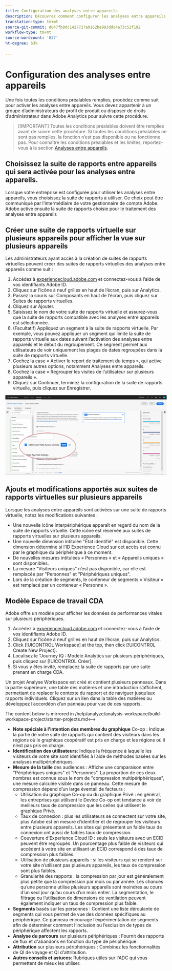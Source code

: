 ```yaml
---
title: Configuration des analyses entre appareils
description: Découvrez comment configurer les analyses entre appareils une fois que vous avez satisfait aux conditions préalables.
translation-type: tm+mt
source-git-commit: d847fb9dc1427727a0162be993ddc4a73c52f192
workflow-type: tm+mt
source-wordcount: '827'
ht-degree: 63%

---
```



# Configuration des analyses entre appareils

Une fois toutes les conditions préalables remplies, procédez comme suit pour activer les analyses entre appareils. Vous devez appartenir à un groupe d’administrateurs de profil de produit ou disposer de droits d’administrateur dans Adobe Analytics pour suivre cette procédure.

>[!IMPORTANT] Toutes les conditions préalables doivent être remplies avant de suivre cette procédure. Si toutes les conditions préalables ne sont pas remplies, la fonction n’est pas disponible ou ne fonctionne pas. Pour connaître les conditions préalables et les limites, reportez-vous à la section [Analyses entre appareils](cda-home.md).

## Choisissez la suite de rapports entre appareils qui sera activée pour les analyses entre appareils.

Lorsque votre entreprise est configurée pour utiliser les analyses entre appareils, vous choisissez la suite de rapports à utiliser. Ce choix peut être communiqué par l’intermédiaire de votre gestionnaire de compte Adobe. Adobe active ensuite la suite de rapports choisie pour le traitement des analyses entre appareils

## Créer une suite de rapports virtuelle sur plusieurs appareils pour afficher la vue sur plusieurs appareils

Les administrateurs ayant accès à la création de suites de rapports virtuelles peuvent créer des suites de rapports virtuelles des analyses entre appareils comme suit :

1. Accédez à [experiencecloud.adobe.com](https://experiencecloud.adobe.com) et connectez-vous à l’aide de vos identifiants Adobe ID.
2. Cliquez sur l’icône à neuf grilles en haut de l’écran, puis sur Analytics.
3. Passez la souris sur Composants en haut de l’écran, puis cliquez sur Suites de rapports virtuelles.
4. Cliquez sur Ajouter.
5. Saisissez le nom de votre suite de rapports virtuelle et assurez-vous que la suite de rapports compatible avec les analyses entre appareils est sélectionnée.
6. (Facultatif) Appliquez un segment à la suite de rapports virtuelle. Par exemple, vous pouvez appliquer un segment qui limite la suite de rapports virtuelle aux dates suivant l’activation des analyses entre appareils et le début du regroupement. Ce segment permet aux utilisateurs de voir uniquement les plages de dates regroupées dans la suite de rapports virtuelle.
7. Cochez la case « Activer le report de traitement du temps », qui active plusieurs autres options, notamment Analyses entre appareils.
8. Cochez la case « Regrouper les visites de l’utilisateur sur plusieurs appareils ».
9. Cliquez sur Continuer, terminez la configuration de la suite de rapports virtuelle, puis cliquez sur Enregistrer.

![Case à cocher Analyses entre appareils](assets/cda-checkbox.png)

## Ajouts et modifications apportés aux suites de rapports virtuelles sur plusieurs appareils

Lorsque les analyses entre appareils sont activées sur une suite de rapports virtuelle, notez les modifications suivantes :

* Une nouvelle icône interpériphérique apparaît en regard du nom de la suite de rapports virtuelle. Cette icône est réservée aux suites de rapports virtuelles sur plusieurs appareils.
* Une nouvelle dimension intitulée &quot;État identifié&quot; est disponible. Cette dimension détermine si l’ID Experience Cloud sur cet accès est connu par le graphique du périphérique à ce moment.
* De nouvelles mesures intitulées « Personnes » et « Appareils uniques » sont disponibles.
* La mesure &quot;Visiteurs uniques&quot; n’est pas disponible, car elle est remplacée par &quot;Personnes&quot; et &quot;Périphériques uniques&quot;.
* Lors de la création de segments, le conteneur de segments « Visiteur » est remplacé par un conteneur « Personne ».

## Modèle Espace de travail CDA

Adobe offre un modèle pour afficher les données de performances vitales sur plusieurs périphériques.

1. Accédez à [experiencecloud.adobe.com](https://experiencecloud.adobe.com) et connectez-vous à l’aide de vos identifiants Adobe ID.
1. Cliquez sur l’icône à neuf grilles en haut de l’écran, puis sur Analytics.
1. Click [!UICONTROL Workspace] at the top, then click [!UICONTROL Create New Project].
1. Localisez le &quot;Journey IQ : Modèle Analytics sur plusieurs périphériques, puis cliquez sur [!UICONTROL Créer].
1. Si vous y êtes invité, remplacez la suite de rapports par une suite prenant en charge CDA.

Un projet Analyse Workspace est créé et contient plusieurs panneaux. Dans la partie supérieure, une table des matières et une introduction s’affichent, permettant de replacer le contexte du rapport et de naviguer jusqu’aux rapports individuels. Cliquez sur un lien dans la table des matières ou développez l’accordéon d’un panneau pour vue de ces rapports.

<!-->The content below is mirrored in /help/analyze/analysis-workspace/build-workspace-project/starter-projects.md<-->

* **Note spéciale à l&#39;intention des membres du graphique** Co-op : Indique la partie de votre suite de rapports qui contient des visiteurs dans les régions où le graphique coopératif est pris en charge et les régions où il n’est pas pris en charge.
* **Identification des utilisateurs**: Indique la fréquence à laquelle les visiteurs de votre site sont identifiés à l’aide de méthodes basées sur les analyses multipériphériques.
* **Mesure de la taille** des audiences : Affiche une comparaison entre &quot;Périphériques uniques&quot; et &quot;Personnes&quot;. La proportion de ces deux nombres est connue sous le nom de &quot;compression multipériphériques&quot;, une mesure calculée visible dans ce panneau. Cette mesure de compression dépend d’un large éventail de facteurs :
   * Utilisation du graphique Co-op ou du graphique Privé : en général, les entreprises qui utilisent le Device Co-op ont tendance à voir de meilleurs taux de compression que les celles qui utilisent le graphique Privé.
   * Taux de connexion : plus les utilisateurs se connectent sur votre site, plus Adobe est en mesure d’identifier et de regrouper les visiteurs entre plusieurs appareils. Les sites qui présentent un faible taux de connexion ont aussi de faibles taux de compression.
   * Couverture d’Experience Cloud ID : seuls les visiteurs avec un ECID peuvent être regroupés. Un pourcentage plus faible de visiteurs qui accèdent à votre site en utilisant un ECID correspond à des taux de compression plus faibles.
   * Utilisation de plusieurs appareils : si les visiteurs qui se rendent sur votre site n’utilisent pas plusieurs appareils, les taux de compression sont plus faibles.
   * Granularité des rapports : la compression par jour est généralement plus petite que la compression par mois ou par année. Les chances qu’une personne utilise plusieurs appareils sont moindres au cours d’un seul jour qu’au cours d’un mois entier. La segmentation, le filtrage ou l’utilisation de dimensions de ventilation peuvent également indiquer un taux de compression plus faible.
* **Segments** basés sur les personnes : Contient une liste déroulante de segments qui vous permet de vue des données spécifiques au périphérique. Ce panneau encourage l’expérimentation de segments afin de déterminer comment l’inclusion ou l’exclusion de types de périphérique affectent les rapports.
* **Analyse du parcours** sur plusieurs périphériques : Fournit des rapports de flux et d&#39;abandons en fonction du type de périphérique.
* **Attribution** sur plusieurs périphériques : Combinez les fonctionnalités de QI de voyage et QI d&#39;attribution.
* **Autres conseils et astuces**: Rubriques utiles sur l&#39;ADC qui vous permettent de mieux les utiliser.
